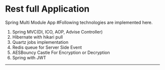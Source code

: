# Rest full Application
Spring Multi Module App
#Following technologies are implemented here.
 1. Spring MVC(DI, ICO, AOP, Advise Controller)
 2. Hibernate with hikari pull
 3. Quartz jobs implementation
 4. Redis queue for Server Side Event
 5. AESBouncy Castle For Encryption or Decryption
 6. Spring with JWT
 ---------------------------------------
